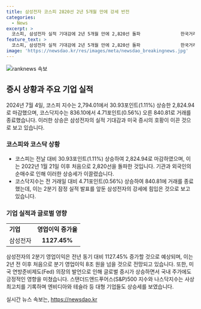 ```yaml
---
title: 삼성전자 코스피 2820선 2년 5개월 만에 강세 반전
categories:
  - News
excerpt: >
  코스피, 삼성전자 실적 기대감에 2년 5개월 만에 2,820선 돌파               한국거래소에 따르면, 코스피는 4일 30.93포인트(1.11%) 상승한 2824.94에 마감하여 2022년 이후 처음으로 2,820선을 돌파하였다. 삼성전자의 강세와 미국 증시 상승에 힘입어 증시는 상승세를 보였으며, 2분기 삼성전자의 영업이익 컨센서스는 1127.45% 급증할 것으로 예상되어 기대감이 높아졌다. 미국 증시의 랠리도 국내 주가 상승에 긍정적인 영향을 주었으며, 전일 S&P500지수와 나스닥지수는 사상 최고치를 경신하며 상승했다.
feature_text: >
  코스피, 삼성전자 실적 기대감에 2년 5개월 만에 2,820선 돌파               한국거래소에 따르면, 코스피는 4일 30.93포인트(1.11%) 상승한 2824.94에 마감하여 2022년 이후 처음으로 2,820선을 돌파하였다. 삼성전자의 강세와 미국 증시 상승에 힘입어 증시는 상승세를 보였으며, 2분기 삼성전자의 영업이익 컨센서스는 1127.45% 급증할 것으로 예상되어 기대감이 높아졌다. 미국 증시의 랠리도 국내 주가 상승에 긍정적인 영향을 주었으며, 전일 S&P500지수와 나스닥지수는 사상 최고치를 경신하며 상승했다.
image: 'https://newsdao.kr/res/images/meta/newsdao_breakingnews.jpg'
---
```


<p><img src="https://newsdao.kr/res/images/meta/newsdao_breakingnews.jpg" alt="ranknews 속보" /></p>

<h2 data-ke-size="size26">증시 상황과 주요 기업 실적</h2>

<p data-ke-size="size16">2024년 7월 4일, 코스피 지수는 2,794.01에서 30.93포인트(1.11%) 상승한 2,824.94로 마감했으며, 코스닥지수는 836.10에서 4.71포인트(0.56%) 오른 840.81로 거래를 종료했습니다. 이러한 상승은 삼성전자의 실적 기대감과 미국 증시의 호황이 이끈 것으로 보고 있습니다.</p>

<h3 data-ke-size="size24">코스피와 코스닥 상황</h3>

<ul>
    <li>코스피는 전날 대비 30.93포인트(1.11%) 상승하여 2,824.94로 마감하였으며, 이는 2022년 1월 21일 이후 처음으로 2,820선을 돌파한 것입니다. 기관과 외국인의 순매수로 인해 이러한 상승세가 이끌렸습니다.</li>
    <li>코스닥지수는 전 거래일 대비 4.71포인트(0.56%) 상승하여 840.81에 거래를 종료했는데, 이는 2분기 잠정 실적 발표를 앞둔 삼성전자의 강세에 힘입은 것으로 보고 있습니다.</li>
</ul>

<h3 data-ke-size="size24">기업 실적과 글로벌 영향</h3>

<table>
    <tr>
        <td><b>기업</b></td>
        <td style="text-align: center; height: 17px;"><b>영업이익 증가율</b></td>
    </tr>
    <tr>
        <td>삼성전자</td>
        <td style="text-align: center; height: 17px;"><b>1127.45%</b></td>
    </tr>
</table>

<p data-ke-size="size16">삼성전자의 2분기 영업이익은 전년 동기 대비 1127.45% 증가할 것으로 예상되며, 이는 2년 전 이후 처음으로 분기 영업이익 8조 원을 넘을 것으로 전망되고 있습니다. 또한, 미국 연방준비제도(Fed) 의장의 발언으로 인해 글로벌 증시가 상승하면서 국내 주가에도 긍정적인 영향을 미쳤습니다. 스탠더드앤드푸어스(S&P)500 지수와 나스닥지수는 사상 최고치를 기록하며 엔비디아와 테슬라 등 대형 기업들도 상승세를 보였습니다.</p>
실시간 뉴스 속보는, <a href="https://newsdao.kr" rel="dofollow">https://newsdao.kr</a>


